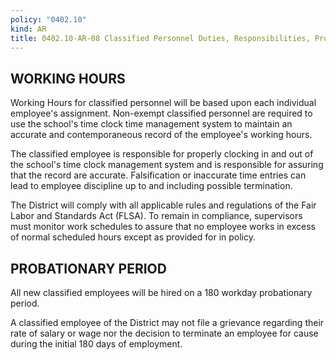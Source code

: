 ```yaml
---
policy: "0402.10"
kind: AR
title: 0402.10-AR-08 Classified Personnel Duties, Responsibilities, Probationary Status
---
```


## WORKING HOURS

Working Hours for classified personnel will be based upon each individual employee's assignment.   Non-exempt classified personnel are required to use the school's time clock time management system to maintain an accurate and contemporaneous record of the employee's working hours.

The classified employee is responsible for properly clocking in and out of the school's time clock management system and is responsible for assuring that the record are accurate.   Falsification or inaccurate time entries can lead to employee discipline up to and including possible termination.

The District will comply with all applicable rules and regulations of the Fair Labor and Standards Act (FLSA). To remain in compliance, supervisors must monitor work schedules to assure that no employee works in excess of normal scheduled hours except as provided for in policy.

## PROBATIONARY PERIOD

All new classified employees will be hired on a 180 workday probationary period.

A classified employee of the District may not file a grievance regarding their rate of salary or wage nor the decision to terminate an employee for cause during the initial 180 days of employment.
